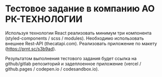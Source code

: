 # Тестовое задание в компанию АО РК-ТЕХНОЛОГИИ

Используя технологии React реализовать минимум три компонента (styled-components / scss / modules). Необходимо использовать внешнее Rest-API (thecatapi.com). Реализовать приложение по макету (https://prnt.sc/s3b9ad).

Результатом выполнения тестового задания будет ссылка на github/gitlab репозиторий и задеплоенное приложение (vercel / github.pages / codepen.io / codesandbox.io).
